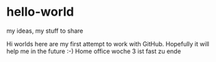 # hello-world
my ideas, my stuff to share

Hi worlds here are my first attempt to work with GitHub. Hopefully it will help me in the future :-)
Home office woche 3 ist fast zu ende
